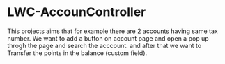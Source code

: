 # LWC-AccounController

This projects aims that for example there are 2 accounts having same tax number. We want to add a button on account page and open a pop up throgh the page and search the acccount. and after that we want to Transfer the points in the balance (custom field).
